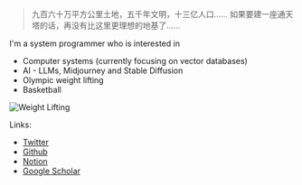 > 九百六十万平方公里土地，五千年文明，十三亿人口…… 如果要建一座通天塔的话，再没有比这里更理想的地基了……

I'm a system programmer who is interested in

- Computer systems (currently focusing on vector databases)
- AI - LLMs, Midjourney and Stable Diffusion
- Olympic weight lifting
- Basketball

![Weight Lifting](images/weight-lifting.jpeg)

Links:

- [Twitter](https://twitter.com/qliu52)
- [Github](https://github.com/lqhl)
- [Notion](https://lqhl.notion.site/Qin-s-Digital-Garden-8032c0f3ab344dc3b493800a57209059)
- [Google Scholar](https://scholar.google.com/citations?user=xw81OpsAAAAJ&hl=en)

